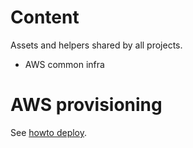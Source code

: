 # Content

Assets and helpers shared by all projects.
- AWS common infra

# AWS provisioning

See [howto deploy](aws/howto.md).
